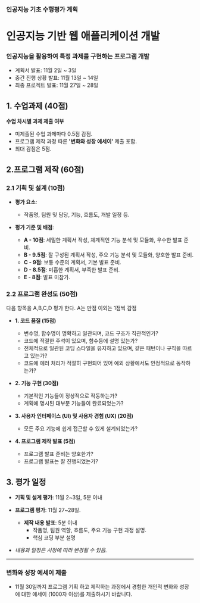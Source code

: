 ### 인공지능 기초 수행평가 계획

# 인공지능 기반 웹 애플리케이션 개발
### 인공지능을 활용하여 특정 과제를 구현하는 프로그램 개발
 - 계획서 발표: 11월 2일 ~ 3일
 - 중간 진행 상황 발표: 11월 13일 ~ 14일
 - 최종 프로젝트 발표: 11월 27일 ~ 28일

## 1. 수업과제 (40점)
**수업 차시별 과제 제출 여부** 
  - 미제출된 수업 과제마다 0.5점 감점.
  - 프로그램 제작 과정 따른 **'변화와 성장 에세이'** 제출 포함.
  - 최대 감점은 5점.

## 2.프로그램 제작 (60점)

### 2.1 기획 및 설계 (10점)

- **평가 요소**: 
  - 작품명, 팀원 및 담당, 기능, 흐름도, 개발 일정 등.

- **평가 기준 및 배점**:
  - **A - 10점**: 세밀한 계획서 작성, 체계적인 기능 분석 및 모듈화, 우수한 발표 준비.
  - **B - 9.5점**: 잘 구성된 계획서 작성, 주요 기능 분석 및 모듈화, 양호한 발표 준비.
  - **C - 9점**: 보통 수준의 계획서, 기본 발표 준비.
  - **D - 8.5점**: 미흡한 계획서, 부족한 발표 준비.
  - **E - 8점**: 발표 미참가.

### 2.2 프로그램 완성도 (50점)
다음 항목을 A,B,C,D 평가 한다. A는 만점 이외는 1점씩 감점 
 - **1. 코드 품질 (15점)**
   - 변수명, 함수명이 명확하고 일관되며, 코드 구조가 직관적인가?
   - 코드에 적절한 주석이 있으며, 함수등에 설명 있는가?
   - 전체적으로 일관된 코딩 스타일을 유지하고 있으며, 같은 패턴이나 규칙을 따르고 있는가?
   - 코드에 에러 처리가 적절히 구현되어 있어 예외 상황에서도 안정적으로 동작하는가?
 
 - **2. 기능 구현 (30점)**
   - 기본적인 기능들이 정상적으로 작동하는가?
   - 계획에 명시된 대부분 기능들이 완료되었는가?

 - **3. 사용자 인터페이스 (UI) 및 사용자 경험 (UX) (20점)**
   - 모든 주요 기능에 쉽게 접근할 수 있게 설계되었는가?

 - **4. 프로그램 제작 발표 (5점)**
   - 프로그램 발표 준비는 양호한가?
   - 프로그램 발표는 잘 진행되었는가?

   
## 3. 평가 일정 

- **기획 및 설계 평가**: 11월 2~3일, 5분 이내
  
- **프로그램 평가**: 11월 27~28일.
  - **제작 내용 발표**: 5분 이내
    - 작품명, 팀원 역할, 흐름도,  주요 기능 구현 과정 설명.
    - 핵심 코딩 부분 설명
     
  
- *내용과 일정은 사정에 따라 변경될 수 있음.*

---

### 변화와 성장 에세이 제출

- 11월 30일까지 프로그램 기획 하고 제작하는 과정에서 경험한 개인적 변화와 성장에 대한 에세이 (1000자 이상)를 제출하시기 바랍니다.
